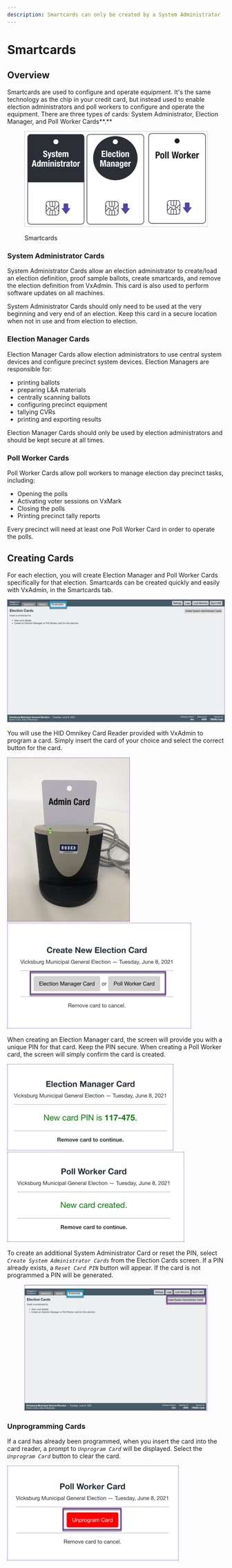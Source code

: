 ```yaml
---
description: Smartcards can only be created by a System Administrator
---
```


# Smartcards

## Overview

Smartcards are used to configure and operate equipment. It's the same technology as the chip in your credit card, but instead used to enable election administrators and poll workers to configure and operate the equipment. There are three types of cards: System Administrator, Election Manager, and Poll Worker Cards**.**

<figure><img src="../.gitbook/assets/image (89).png" alt=""><figcaption><p>Smartcards</p></figcaption></figure>

### System Administrator Cards

System Administrator Cards allow an election administrator to create/load an election definition, proof sample ballots, create smartcards, and remove the election definition from VxAdmin. This card is also used to perform software updates on all machines.

System Administrator Cards should only need to be used at the very beginning and very end of an election. Keep this card in a secure location when not in use and from election to election.&#x20;

### Election Manager Cards

Election Manager Cards allow election administrators to use central system devices and configure precinct system devices. Election Managers are responsible for:

* printing ballots
* preparing L\&A materials
* centrally scanning ballots
* configuring precinct equipment
* tallying CVRs
* printing and exporting results

Election Manager Cards should only be used by election administrators and should be kept secure at all times.

### Poll Worker Cards

Poll Worker Cards allow poll workers to manage election day precinct tasks, including:

* Opening the polls
* Activating voter sessions on VxMark
* Closing the polls
* Printing precinct tally reports

Every precinct will need at least one Poll Worker Card in order to operate the polls.

## Creating Cards

For each election, you will create Election Manager and Poll Worker Cards specifically for that election. Smartcards can be created quickly and easily with VxAdmin, in the Smartcards tab.

![](<../.gitbook/assets/image (238).png>)

You will use the HID Omnikey Card Reader provided with VxAdmin to program a card. Simply insert the card of your choice and select the correct button for the card.

![Insert card into card reader](<../.gitbook/assets/admin card in card reader.png>) ![Select Election Manager Card or Poll Worker Car](<../.gitbook/assets/vxadmin smartcards create new card EM PW buttons highlighted.png>)

When creating an Election Manager card, the screen will provide you with a unique PIN for that card. Keep the PIN secure. When creating a Poll Worker card, the screen will simply confirm the card is created.

![Election Manager Card confirmation screen with PIN](<../.gitbook/assets/vxadmin smarcards EM confirmation.png>) ![Poll Worker Card confirmation screen](<../.gitbook/assets/VxAdmin smart cards PW conf screen.png>)

To create an additional System Administrator Card or reset the PIN, select _`Create System Administrator Cards`_ from the Election Cards screen. If a PIN already exists, a _`Reset Card PIN`_ button will appear.  If the card is not programmed a PIN will be generated.

<figure><img src="../.gitbook/assets/image (58).png" alt=""><figcaption></figcaption></figure>

### Unprogramming Cards

If a card has already been programmed, when you insert the card into the card reader, a prompt to _`Unprogram Card`_ will be displayed. Select the _`Unprogram Card`_ button to clear the card.

![Select Unprogram Card](<../.gitbook/assets/image (217).png>)
